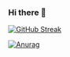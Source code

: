 ### Hi there 👋

[![GitHub Streak](https://github-readme-streak-stats.herokuapp.com/?user=DenverCoder1)](https://git.io/streak-stats)

[![Anurag](https://github-readme-stats.vercel.app/api?username=msaserj)](https://github.com/anuraghazra/github-readme-stats)

<!--
**msaserj/msaserj** is a ✨ _special_ ✨ repository because its `README.md` (this file) appears on your GitHub profile.

Here are some ideas to get you started:

- 🔭 I’m currently working on ...
- 🌱 I’m currently learning ...
- 👯 I’m looking to collaborate on ...
- 🤔 I’m looking for help with ...
- 💬 Ask me about ...
- 📫 How to reach me: ...
- 😄 Pronouns: ...
- ⚡ Fun fact: ...
-->
